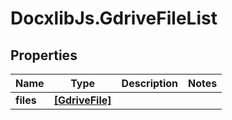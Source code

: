 # DocxlibJs.GdriveFileList

## Properties

Name | Type | Description | Notes
------------ | ------------- | ------------- | -------------
**files** | [**[GdriveFile]**](GdriveFile.md) |  | 


